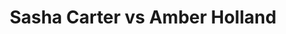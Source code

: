 ---
title: Sasha Carter vs Amber Holland
player1:
  name: Carter, Sasha
  percent: 86
  wins: 1
  losses: 1
player2:
  name: Holland, Amber
  percent: 67
  wins: 1
  losses: 1
games:
- player1:
    team: BC
    position: Second
    percent: 85
    win: 0
    loss: 1
  player2:
    team: SK
    position: Fourth
    percent: 76
    win: 1
    loss: 0
  event: Hearts
  year: 2010
  draw: Round Robin(12)
  score: SK 5 - BC 4
- player1:
    team: BC
    position: Second
    percent: 86
    win: 1
    loss: 0
  player2:
    team: SK
    position: Fourth
    percent: 57
    win: 0
    loss: 1
  event: Hearts
  year: 2011
  draw: Round Robin(17)
  score: SK 5 - BC 8
- player1:
    team: SCOT
    position: Second
    percent: 94
    win: 0
    loss: 1
  player2:
    team: HOLL
    position: Fourth
    percent: 94
    win: 1
    loss: 0
  event: Trials (Women)
  year: 2009
  draw: Round Robin(7)
  score: HOLL 10 - SCOT 4
---